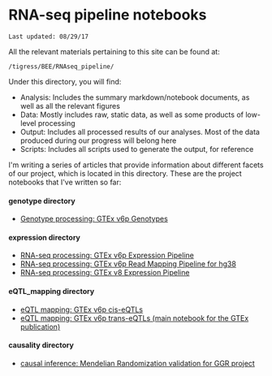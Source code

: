 # RNA-seq pipeline notebooks

<code>Last updated: 08/29/17</code>

All the relevant materials pertaining to this site can be found at:

<code>/tigress/BEE/RNAseq_pipeline/</code>

Under this directory, you will find:

- Analysis: Includes the summary markdown/notebook documents, as well as all the relevant figures
- Data: Mostly includes raw, static data, as well as some products of low-level processing
- Output: Includes all processed results of our analyses. Most of the data produced during our progress will belong here
- Scripts: Includes all scripts used to generate the output, for reference 

I'm writing a series of articles that provide information about different facets of our project, which is located in this directory. These are the project notebooks that I've written so far:

#### genotype directory
- [Genotype processing: GTEx v6p Genotypes](./genotype/GTEx_genotype_processing.ipynb)

#### expression directory
- [RNA-seq processing: GTEx v6p Expression Pipeline](./expression/GTEx_expression_exploratory_analysis.ipynb)
- [RNA-seq processing: GTEx v6p Read Mapping Pipeline for hg38](./expression/GTEx_v6p_hg38_expression_quantification_2017_pipeline.ipynb)
- [RNA-seq processing: GTEx v8 Expression Pipeline](./expression/GTEx_v8_expression_exploratory_analysis.ipynb)

#### eQTL_mapping directory
- [eQTL mapping: GTEx v6p cis-eQTLs](./eQTL_mapping/GTEx_eQTL_processing_cis_association.ipynb)
- [eQTL mapping: GTEx v6p trans-eQTLs (main notebook for the GTEx publication)](./eQTL_mapping/GTEx_eQTL_processing_trans_association.ipynb)

#### causality directory
- [causal inference: Mendelian Randomization validation for GGR project](./Causality/GTEx_GGR_causal_network_validation.ipynb)

